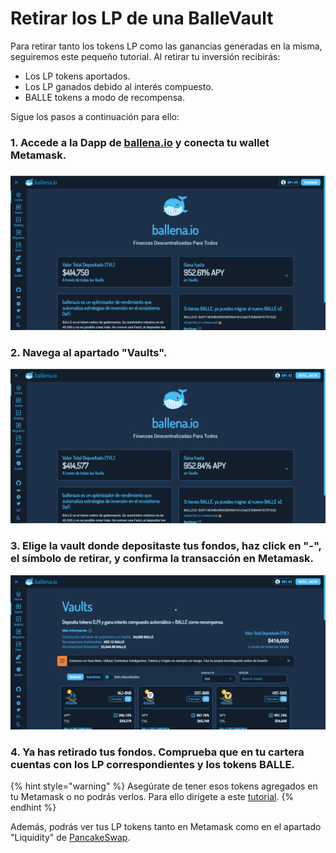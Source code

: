 # Retirar los LP de una BalleVault

Para retirar tanto los tokens LP como las ganancias generadas en la misma, seguiremos este pequeño tutorial. Al retirar tu inversión recibirás:

* Los LP tokens aportados.
* Los LP ganados debido al interés compuesto.
* BALLE tokens a modo de recompensa.

Sigue los pasos a continuación para ello:



### 1. Accede a la Dapp de [ballena.io](https://app.ballena.io/) y conecta tu wallet Metamask.

### 

![](../../../../.gitbook/assets/conecta-wallet.gif)



### 2. Navega al apartado "Vaults".



![](../../../../.gitbook/assets/navega-a-vaults%20%281%29.gif)

### 

### 3. Elige la vault donde depositaste tus fondos, haz click en "-", el símbolo de retirar, y confirma la transacción en Metamask.



![](../../../../.gitbook/assets/retirar-lp.gif)



### 4. Ya has retirado tus fondos. Comprueba que en tu cartera cuentas con los LP correspondientes y los tokens BALLE. 

{% hint style="warning" %}
Asegúrate de tener esos tokens agregados en tu Metamask o no podrás verlos. Para ello dirígete a este [tutorial](../metamask/como-anadir-un-token-personalizado-a-metamask.md). 
{% endhint %}

Además, podrás ver tus LP tokens tanto en Metamask como en el apartado "Liquidity" de [PancakeSwap](https://pancakeswap.finance/).





